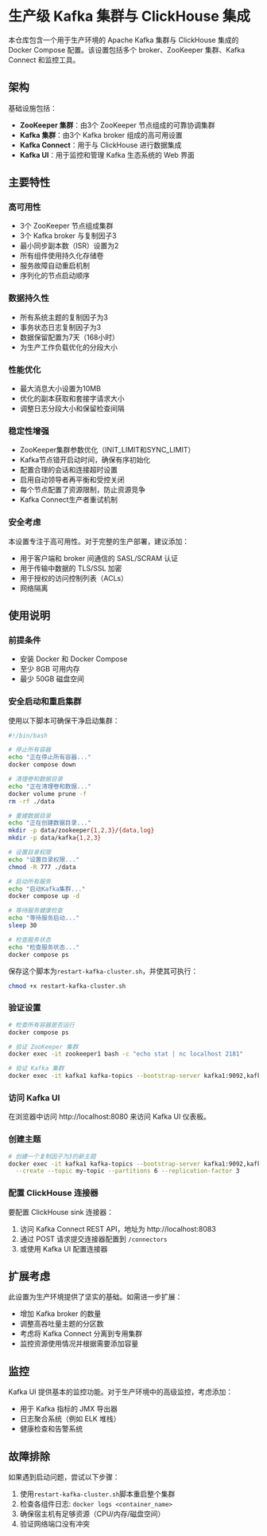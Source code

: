 # 生产级 Kafka 集群与 ClickHouse 集成

本仓库包含一个用于生产环境的 Apache Kafka 集群与 ClickHouse 集成的 Docker Compose 配置。该设置包括多个 broker、ZooKeeper 集群、Kafka Connect 和监控工具。

## 架构

基础设施包括：

- **ZooKeeper 集群**：由3个 ZooKeeper 节点组成的可靠协调集群
- **Kafka 集群**：由3个 Kafka broker 组成的高可用设置
- **Kafka Connect**：用于与 ClickHouse 进行数据集成
- **Kafka UI**：用于监控和管理 Kafka 生态系统的 Web 界面

## 主要特性

### 高可用性
- 3个 ZooKeeper 节点组成集群
- 3个 Kafka broker 与复制因子3
- 最小同步副本数（ISR）设置为2
- 所有组件使用持久化存储卷
- 服务故障自动重启机制
- 序列化的节点启动顺序

### 数据持久性
- 所有系统主题的复制因子为3
- 事务状态日志复制因子为3
- 数据保留配置为7天（168小时）
- 为生产工作负载优化的分段大小

### 性能优化
- 最大消息大小设置为10MB
- 优化的副本获取和套接字请求大小
- 调整日志分段大小和保留检查间隔

### 稳定性增强
- ZooKeeper集群参数优化（INIT_LIMIT和SYNC_LIMIT）
- Kafka节点错开启动时间，确保有序初始化
- 配置合理的会话和连接超时设置
- 启用自动领导者再平衡和受控关闭
- 每个节点配置了资源限制，防止资源竞争
- Kafka Connect生产者重试机制

### 安全考虑
本设置专注于高可用性。对于完整的生产部署，建议添加：

- 用于客户端和 broker 间通信的 SASL/SCRAM 认证
- 用于传输中数据的 TLS/SSL 加密
- 用于授权的访问控制列表（ACLs）
- 网络隔离

## 使用说明

### 前提条件
- 安装 Docker 和 Docker Compose
- 至少 8GB 可用内存
- 最少 50GB 磁盘空间

### 安全启动和重启集群
使用以下脚本可确保干净启动集群：

```bash
#!/bin/bash

# 停止所有容器
echo "正在停止所有容器..."
docker compose down

# 清理卷和数据目录
echo "正在清理卷和数据..."
docker volume prune -f
rm -rf ./data

# 重建数据目录
echo "正在创建数据目录..."
mkdir -p data/zookeeper{1,2,3}/{data,log}
mkdir -p data/kafka{1,2,3}

# 设置目录权限
echo "设置目录权限..."
chmod -R 777 ./data

# 启动所有服务
echo "启动Kafka集群..."
docker compose up -d

# 等待服务健康检查
echo "等待服务启动..."
sleep 30

# 检查服务状态
echo "检查服务状态..."
docker compose ps
```

保存这个脚本为`restart-kafka-cluster.sh`，并使其可执行：
```bash
chmod +x restart-kafka-cluster.sh
```

### 验证设置
```bash
# 检查所有容器是否运行
docker compose ps

# 验证 ZooKeeper 集群
docker exec -it zookeeper1 bash -c "echo stat | nc localhost 2181"

# 验证 Kafka 集群
docker exec -it kafka1 kafka-topics --bootstrap-server kafka1:9092,kafka2:9093,kafka3:9094 --list
```

### 访问 Kafka UI
在浏览器中访问 http://localhost:8080 来访问 Kafka UI 仪表板。

### 创建主题
```bash
# 创建一个复制因子为3的新主题
docker exec -it kafka1 kafka-topics --bootstrap-server kafka1:9092,kafka2:9093,kafka3:9094 \
  --create --topic my-topic --partitions 6 --replication-factor 3
```

### 配置 ClickHouse 连接器
要配置 ClickHouse sink 连接器：

1. 访问 Kafka Connect REST API，地址为 http://localhost:8083
2. 通过 POST 请求提交连接器配置到 `/connectors`
3. 或使用 Kafka UI 配置连接器

## 扩展考虑

此设置为生产环境提供了坚实的基础。如需进一步扩展：

- 增加 Kafka broker 的数量
- 调整高吞吐量主题的分区数
- 考虑将 Kafka Connect 分离到专用集群
- 监控资源使用情况并根据需要添加容量

## 监控

Kafka UI 提供基本的监控功能。对于生产环境中的高级监控，考虑添加：

- 用于 Kafka 指标的 JMX 导出器
- 日志聚合系统（例如 ELK 堆栈）
- 健康检查和告警系统

## 故障排除

如果遇到启动问题，尝试以下步骤：

1. 使用`restart-kafka-cluster.sh`脚本重启整个集群
2. 检查各组件日志: `docker logs <container_name>`
3. 确保宿主机有足够资源（CPU/内存/磁盘空间）
4. 验证网络端口没有冲突

